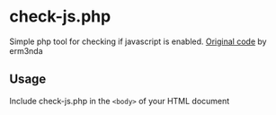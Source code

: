 # check-js.php

Simple php tool for checking if javascript is enabled.  [Original code](https://gist.github.com/erm3nda/4af114b520c7208f8f3f) by erm3nda

## Usage

Include check-js.php in the ``<body>`` of your HTML document